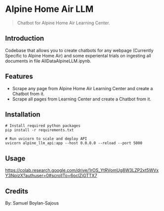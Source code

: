 # Alpine Home Air LLM

> Chatbot for Alpine Home Air Learning Center.

## Introduction

Codebase that allows you to create chatbots for any webpage (Currently Specific to Alpine Home Air) and some experiental trials on ingesting all documents in file AllDataAlpineLLM.ipynb.

## Features

- Scrape any page from Alpine Home Air Learning Center and create a Chatbot from it.
- Scrape all pages from Learning Center and create a Chatbot from it.

## Installation

```<python>
# Install required python packages
pip install -r requirements.txt

# Run uvicorn to scale and deploy API
uvicorn alpine_llm_api:app --host 0.0.0.0 --reload --port 5000
```

## Usage

https://colab.research.google.com/drive/1rOS_YtRVomUg8W3LZP2xt5WVxY3NpizX?authuser=0#scrollTo=6oclZiGTTX7


## Credits

By: Samuel Boylan-Sajous
